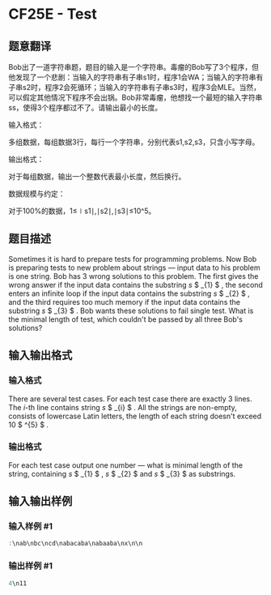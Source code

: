 # CF25E - Test

## 题意翻译

Bob出了一道字符串题，题目的输入是一个字符串。毒瘤的Bob写了3个程序，但他发现了一个悲剧：当输入的字符串有子串s1时，程序1会WA；当输入的字符串有子串s2时，程序2会死循环；当输入的字符串有子串s3时，程序3会MLE。当然，可以假定其他情况下程序不会出锅。Bob非常毒瘤，他想找一个最短的输入字符串ss，使得3个程序都过不了。请输出最小的长度。

输入格式：

多组数据，每组数据3行，每行一个字符串，分别代表s1,s2,s3，只含小写字母。

输出格式：

对于每组数据，输出一个整数代表最小长度，然后换行。

数据规模与约定：

对于100%的数据，1≤∣s1∣,∣s2∣,∣s3∣≤10^5。

## 题目描述

Sometimes it is hard to prepare tests for programming problems. Now Bob is preparing tests to new problem about strings — input data to his problem is one string. Bob has 3 wrong solutions to this problem. The first gives the wrong answer if the input data contains the substring _s_ $ _{1} $ , the second enters an infinite loop if the input data contains the substring _s_ $ _{2} $ , and the third requires too much memory if the input data contains the substring _s_ $ _{3} $ . Bob wants these solutions to fail single test. What is the minimal length of test, which couldn't be passed by all three Bob's solutions?

## 输入输出格式

### 输入格式

There are several test cases. For each test case there are exactly 3 lines. The _i_-th line contains string _s_ $ _{i} $ . All the strings are non-empty, consists of lowercase Latin letters, the length of each string doesn't exceed 10 $ ^{5} $ .

### 输出格式

For each test case output one number — what is minimal length of the string, containing _s_ $ _{1} $ , _s_ $ _{2} $ and _s_ $ _{3} $ as substrings.

## 输入输出样例

### 输入样例 #1

```cpp
:\nab\nbc\ncd\nabacaba\nabaaba\nx\n\n
```


### 输出样例 #1

```cpp
4\n11
```


